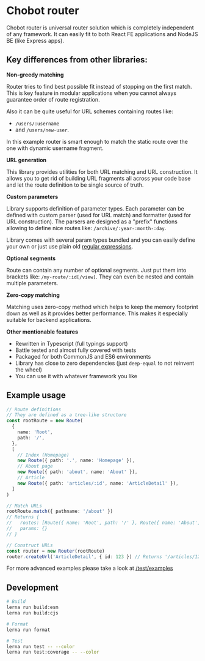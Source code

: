 # Chobot router

Chobot router is universal router solution which is completely independent of any framework. It can
easily fit to both React FE applications and NodeJS BE (like Express apps).

## Key differences from other libraries:

**Non-greedy matching**

Router tries to find best possible fit instead of stopping on the first match. This is key feature
in modular applications when you cannot always guarantee order of route registration.

Also it can be quite useful for URL schemes containing routes like:

- `/users/:username`
- and `/users/new-user`.

In this example router is smart enough to match the static route over the one with dynamic username
fragment.

**URL generation**

This library provides utilities for both URL matching and URL construction. It allows you to get rid
of building URL fragments all across your code base and let the route definition to be single source
of truth.

**Custom parameters**

Library supports definition of parameter types. Each parameter can be defined with custom parser
(used for URL match) and formatter (used for URL construction). The parsers are designed as a
"prefix" functions allowing to define nice routes like: `/archive/:year-:month-:day`.

Library comes with several param types bundled and you can easily define your own or just use plain
old
[regular expressions](https://github.com/adam-stanek/chobot/blob/master/test/unit/paramTypes/str.test.ts#L13).

**Optional segments**

Route can contain any number of optional segments. Just put them into brackets like:
`/my-route/:id[/view]`. They can even be nested and contain multiple parameters.

**Zero-copy matching**

Matching uses zero-copy method which helps to keep the memory footprint down as well as it provides
better performance. This makes it especially suitable for backend applications.

**Other mentionable features**

- Rewritten in Typescript (full typings support)
- Battle tested and almost fully covered with tests
- Packaged for both CommonJS and ES6 environments
- Library has close to zero dependencies (just `deep-equal` to not reinvent the wheel)
- You can use it with whatever framework you like

## Example usage

```ts
// Route definitions
// They are defined as a tree-like structure
const rootRoute = new Route(
  {
    name: 'Root',
    path: '/',
  },
  [
    // Index (Homepage)
    new Route({ path: '.', name: 'Homepage' }),
    // About page
    new Route({ path: 'about', name: 'About' }),
    // Article
    new Route({ path: 'articles/:id', name: 'ArticleDetail' }),
  ]
)

// Match URLs
rootRoute.match({ pathname: '/about' })
// Returns {
//   routes: [Route({ name: 'Root', path: '/' }, Route({ name: 'About', path: 'about' }))]
//   params: {}
// }

// Construct URLs
const router = new Router(rootRoute)
router.createUrl('ArticleDetail', { id: 123 }) // Returns '/articles/123'
```

For more advanced examples please take a look at
[/test/examples](https://github.com/adam-stanek/chobot/tree/master/test/examples)

## Development

```bash
# Build
lerna run build:esm
lerna run build:cjs

# Format
lerna run format

# Test
lerna run test -- --color
lerna run test:coverage -- --color
```
